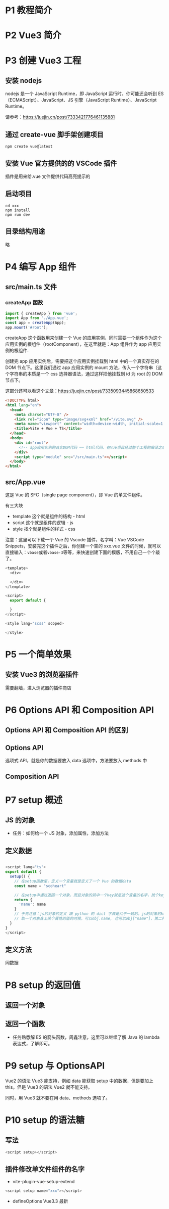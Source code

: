 # P1 教程简介

# P2 Vue3 简介

# P3 创建 Vue3 工程

## 安装 nodejs

nodejs 是一个 JavaScript Runtime，即 JavaScript 运行时。你可能还会听到 ES（ECMAScript）、JavaScript、JS 引擎（JavaScript Runtime）、JavaScript Runtime。

请参考：https://juejin.cn/post/7333421776461135881

## 通过 create-vue 脚手架创建项目

```shell
npm create vue@latest
```

## 安装 Vue 官方提供的的 VSCode 插件

插件是用来给.vue 文件提供代码高亮提示的

## 启动项目

```shell
cd xxx
npm install
npm run dev
```

## 目录结构用途

略

# P4 编写 App 组件

## src/main.ts 文件

### createApp 函数

```js
import { createApp } from 'vue';
import App from './App.vue';
const app = createApp(App);
app.mount('#root');
```

createApp 这个函数用来创建一个 Vue 的应用实例，同时需要一个组件作为这个应用实例的根组件（rootComponent），在这里就是：App 组件作为 app 应用实例的根组件.

创建完 app 应用实例后，需要把这个应用实例挂载到 html 中的一个真实存在的 DOM 节点下。这里我们通过 app 应用实例的 mount 方法，传入一个字符串（这个字符串的本质是一个 css 选择器语法，通过这样把他挂载到 id 为 root 的 DOM 节点下。

这部分还可以看这个文章：https://juejin.cn/post/7335093445868650533

```html
<!DOCTYPE html>
<html lang="en">
  <head>
    <meta charset="UTF-8" />
    <link rel="icon" type="image/svg+xml" href="/vite.svg" />
    <meta name="viewport" content="width=device-width, initial-scale=1.0" />
    <title>Vite + Vue + TS</title>
  </head>
  <body>
    <div id="root">
      <!-- app应用实例的真实DOM代码 —— html代码，在Vue项目经过整个工程的编译之后，就会被添加到这里面来，可以通过F12进入浏览器的调试查看这些DOM元素-->
    </div>
    <script type="module" src="/src/main.ts"></script>
  </body>
</html>
```

## src/App.vue

这是 Vue 的 SFC（single page component），即 Vue 的单文件组件。

有三大块

- template 这个就是组件的结构 - html
- script 这个就是组件的逻辑 - js
- style 找个就是组件的样式 - css

注意：这里可以下载一个 Vue 的 Vscode 插件，名字叫：Vue VSCode Snippets，安装完这个插件之后，你创建一个空的 xxx.vue 文件的时候，就可以直接输入：`vbase`或者`vbase-3`等等，来快速创建下面的模版，不用自己一个个敲了。

```js
<template>
  <div>

  </div>
</template>

<script>
  export default {

  }
</script>

<style lang="scss" scoped>

</style>
```

# P5 一个简单效果

## 安装 Vue3 的浏览器插件

需要翻墙，进入浏览器的插件商店

# P6 Options API 和 Composition API

## Options API 和 Composition API 的区别

## Options API

选项式 API，就是你的数据要放入 data 选项中，方法要放入 methods 中

## Composition API

# P7 setup 概述

## JS 的对象

- 任务：如何给一个 JS 对象，添加属性，添加方法

## 定义数据

```js

<script lang="ts">
export default {
  setup() {
    // 在setup函数里，定义一个变量就是定义了一个 Vue 的数据data
    const name = "scoheart"

    // 在setup中通过返回一个对象，而且对象的其中一个key就是这个变量的名字，找个key的value就是这个变量的值，这样在template模版中就可以使用这个数据了
    return {
      'name': name
    }
    // 于亮注意：js的对象的定义 跟 python 的 dict 字典是几乎一致的，js的对象的key本质就是一个字符串，所以可以加上引号“”，也可以不加引号，但是如果不加引号，他就自己会自动识别成字符串。
    // 取一个对象身上某个属性的值的时候，可以obj.name, 也可以obj["name"]，第二种就类似于python的字典取值
  }
}
</script>

```

## 定义方法

同数据

# P8 setup 的返回值

## 返回一个对象

## 返回一个函数

- 任务熟悉解 ES 的箭头函数，周鑫注意，这里可以继续了解 Java 的 lambda 表达式，了解即可。

# P9 setup 与 OptionsAPI

Vue2 的语法 Vue3 能支持，例如 data 能获取 setup 中的数据，但是要加上 this。但是 Vue3 的语法 Vue2 就不能支持。

同时，用 Vue3 就不要在用 data、methods 选项了。

# P10 setup 的语法糖

## 写法

```js
<script setup></script>
```

## 插件修改单文件组件的名字

- vite-plugin-vue-setup-extend

```js
<script setup name="xxx"></script>
```

- defineOptions Vue3.3 最新
